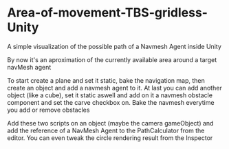 # Area-of-movement-TBS-gridless-Unity
A simple visualization of the possible path of a Navmesh Agent inside Unity

By now it's an aproximation of the currently available area around a target navMesh agent

To start create a plane and set it static, bake the navigation map, then create an object and add a navmesh agent to it. At last you can add another object (like a cube), set it static aswell and add on it a navmesh obstacle component and set the carve checkbox on. Bake the navmesh everytime you add or remove obstacles

Add these two scripts on an object (maybe the camera gameObject) and add the reference of a NavMesh Agent to the PathCalculator from the editor. You can even tweak the circle rendering result from the Inspector
